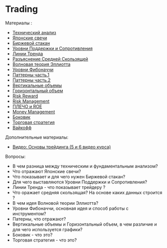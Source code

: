 # Trading


Материалы : 

* [Технический анализ](https://academy.binance.com/ru/articles/what-is-technical-analysis)
* [Японские  свечи](https://telegra.ph/YAponskie-Svechi-03-03)
* [Биржевой стакан](https://telegra.ph/Stakan-04-23)
* [Уровни Поддержки и Сопротивления](https://telegra.ph/Urovni-podderzhki-i-soprotivleniya-02-21)
* [Линии Тренда](https://telegra.ph/Linii-Trenda-02-15)
* [Разъяснение Средней Скользящей](https://academy.binance.com/ru/articles/moving-averages-explained)
* [Волновая теория Эллиотта](https://academy.binance.com/ru/articles/an-introduction-to-the-elliott-wave-theory)
* [Уровни Фибоначчи](https://telegra.ph/Fibonachchi-03-02)
* [Паттерны часть.1 ](https://telegra.ph/Figury-Patterny-02-13)
* [Паттерны часть.2 ](https://telegra.ph/Figury-Patterny-ch2-02-14)
* [Вертикальные объемы](https://telegra.ph/Obyomy-ch1-Vertikalnye-obemy-01-22)
* [Горизонтальный объем](https://telegra.ph/Gorizontalnyj-obem-02-07)
* [Risk Reward](https://telegra.ph/Risk-Reward-01-21)
* [Risk Management](https://telegra.ph/Figury-Patterny-ch2-02-14)
* [ПЛЕЧО и ROE](https://telegra.ph/PLECHO-i-ROE-01-22)
* [Money Management](https://telegra.ph/Money-Management-01-22)
* [Боковик](https://telegra.ph/Bokovik-03-03)
* [Торговая стратегия](https://telegra.ph/Torgovaya-strategiya-03-31)
* [Вайкофф](https://telegra.ph/Vajkoff-06-23)


Дополнительные материалы:

* [Видео: Основы трейдинга (5 и 6 видео курса)](https://www.youtube.com/watch?v=cWvKJBjpVw0&list=PLsJDzAldPQJSNRfN3RKEf4GDcpnDksnIP&index=5)


Вопросы:

* В чем разница между техническим и фундаментальным анализом?
* Что отражают Японские  свечи?
* Что показывает и для чего нужен Биржевой стакан?
* Для чего выставляются Уровни Поддержки и Сопротивления? 
* Линии Тренда - что показывает трейдеру ? 
* Что оражает  средняя скользящая? На основе каких данных строится ? 
* В чем идея Волновой теории Эллиотта? 
* Уровни Фибоначчи, основная идея и способ работы с инструментом? 
* Патерны, что отражают?
* Вертикальные объемы и Горизонтальный объем, в чем различие и для чего используется графики? 
* Боковик - что это?
* Торговая стратегия - что это?
